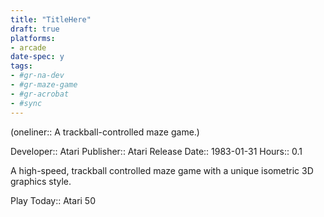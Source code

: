 ```yaml
---
title: "TitleHere"
draft: true
platforms:
- arcade
date-spec: y
tags:
- #gr-na-dev 
- #gr-maze-game 
- #gr-acrobat 
- #sync
---
```


(oneliner:: A trackball-controlled maze game.)

Developer:: Atari
Publisher:: Atari
Release Date:: 1983-01-31
Hours:: 0.1

A high-speed, trackball controlled maze game with a unique isometric 3D graphics style.

Play Today:: Atari 50